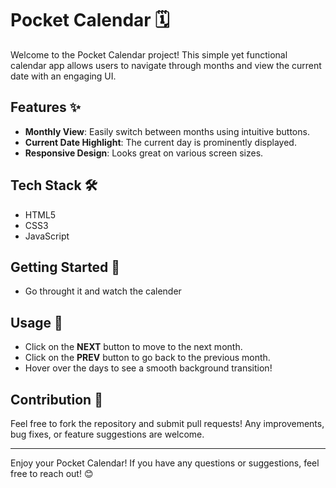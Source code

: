
# Pocket Calendar 🗓️

Welcome to the Pocket Calendar project! This simple yet functional calendar app allows users to navigate through months and view the current date with an engaging UI.

## Features ✨
- **Monthly View**: Easily switch between months using intuitive buttons.
- **Current Date Highlight**: The current day is prominently displayed.
- **Responsive Design**: Looks great on various screen sizes.

## Tech Stack 🛠️
- HTML5
- CSS3
- JavaScript

## Getting Started 🚀
- Go throught it and watch the calender

## Usage 📅
- Click on the **NEXT** button to move to the next month.
- Click on the **PREV** button to go back to the previous month.
- Hover over the days to see a smooth background transition!

## Contribution 🤝
Feel free to fork the repository and submit pull requests! Any improvements, bug fixes, or feature suggestions are welcome.

---

Enjoy your Pocket Calendar! If you have any questions or suggestions, feel free to reach out! 😊
